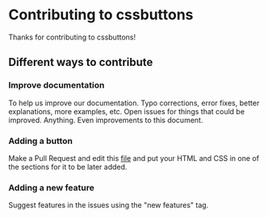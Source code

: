 # Contributing to cssbuttons
Thanks for contributing to cssbuttons!

## Different ways to contribute

### Improve documentation

To help us improve our documentation. Typo corrections, error fixes, better explanations, more examples, etc. Open issues for things that could be improved. Anything. Even improvements to this document.

### Adding a button

Make a Pull Request and edit this [file](https://github.com/r1/cssbuttons/blob/master/buttons-to-add.md) and put your HTML and CSS in one of the sections for it to be later added.

### Adding a new feature

Suggest features in the issues using the "new features" tag.